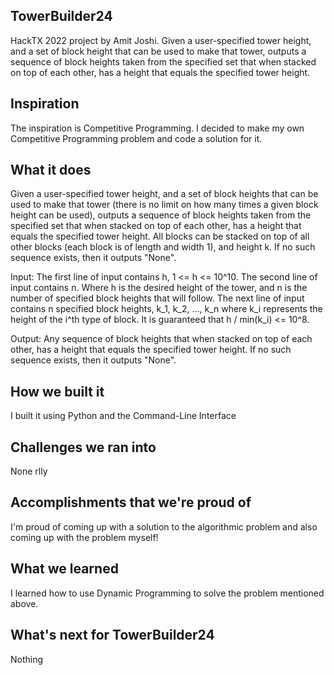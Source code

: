 ## TowerBuilder24

HackTX 2022 project by Amit Joshi. Given a user-specified tower height, and a set of block height that can be used to make that tower, outputs a sequence of block heights taken from the specified set that when stacked on top of each other, has a height that equals the specified tower height.

## Inspiration

The inspiration is Competitive Programming. I decided to make my own Competitive Programming problem and code a solution for it.

## What it does

Given a user-specified tower height, and a set of block heights that can be used to make that tower (there is no limit on how many times a given block height can be used), outputs a sequence of block heights taken from the specified set that when stacked on top of each other, has a height that equals the specified tower height.  All blocks can be stacked on top of all other blocks (each block is of length and width 1), and  height k. If no such sequence exists, then it outputs "None".

Input:
The first line of input contains h, 1 <= h <= 10^10.  The second line of input contains n.  Where h is the desired height of the tower, and n is the number of specified block heights that will follow.  The next line of input contains n specified block heights,  k_1, k_2, ..., k_n where k_i represents the height of the i^th type of block.  It is guaranteed that h / min(k_i) <= 10^8.

Output:
Any sequence of block heights that when stacked on top of each other, has a height that equals the specified tower height.  If no such sequence exists, then it outputs "None".

## How we built it

I built it using Python and the Command-Line Interface

## Challenges we ran into

None rlly

## Accomplishments that we're proud of

I'm proud of coming up with a solution to the algorithmic problem and also coming up with the problem myself!

## What we learned

I learned how to use Dynamic Programming to solve the problem mentioned above.

## What's next for TowerBuilder24

Nothing
